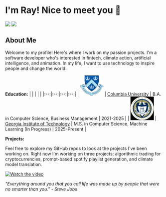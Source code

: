 # I'm Ray! Nice to meet you 👋

[![](https://img.shields.io/badge/My_Website-purple)](https://rayforman.com)
[![](https://img.shields.io/badge/LinkedIn-blue)](https://www.linkedin.com/in/raymond-forman-87191821a/)

## About Me

Welcome to my profile! Here's where I work on my passion projects. I'm a software developer who's interested in fintech, climate action, artificial intelligence, and animation. In my life, I want to use technology to inspire people and change the world. 

**Education:**
| | | | |
|:--:|:--:|:--:|:--:|
| <img width="75" src="./columbia.png" alt="Columbia"></img> | [Columbia University](https://www.columbia.edu/) | B.A. in Computer Science, Business Management | 2021-2025 |
| <img width="75" src="./georgia-tech.jpg" alt="Georgia Tech"></img> | [Georgia Institute of Technology](https://www.gatech.edu/) | M.S. in Computer Science, Machine Learning (In Progress) | 2025-Present |

**Projects:** 

Feel free to explore my GitHub repos to look at the projects I've been working on. Right now I'm working on three projects: algorithmic trading for cryptocurrencies, prompt-based spotify playlist generation, and climate model translation.

[![Watch the video](https://img.youtube.com/vi/kYfNvmF0Bqw/0.jpg)](https://youtu.be/kYfNvmF0Bqw?si=k36tII0f5eApTav1&t=7)

_"Everything around you that you call life was made up by people that were no smarter than you." - Steve Jobs_
